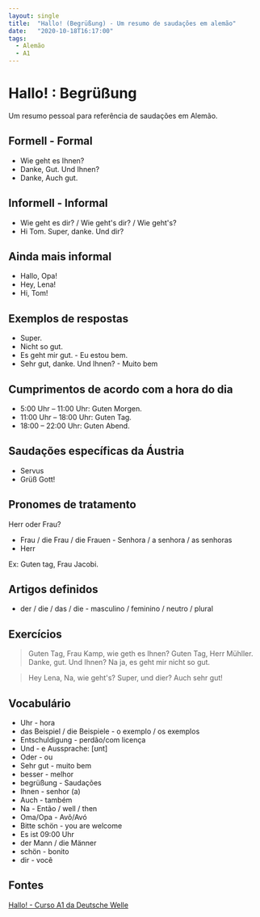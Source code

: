 ```yaml
---
layout: single
title:  "Hallo! (Begrüßung) - Um resumo de saudações em alemão"
date:   "2020-10-18T16:17:00"
tags:
  - Alemão
  - A1
---
```


# Hallo! : Begrüßung
Um resumo pessoal para referência de saudações em Alemão.

## Formell - Formal
- Wie geht es Ihnen?
- Danke, Gut. Und Ihnen?
- Danke, Auch gut.

## Informell - Informal
- Wie geht es dir? / Wie geht's dir? / Wie geht's?
- Hi Tom. Super, danke. Und dir?

## Ainda mais informal
- Hallo, Opa!
- Hey, Lena!
- Hi, Tom!

## Exemplos de respostas
- Super.
- Nicht so gut.
- Es geht mir gut. - Eu estou bem.
- Sehr gut, danke. Und Ihnen? - Muito bem

## Cumprimentos de acordo com a hora do dia
- 5:00 Uhr – 11:00 Uhr: Guten Morgen. 
- 11:00 Uhr – 18:00 Uhr: Guten Tag.
- 18:00 – 22:00 Uhr: Guten Abend.

## Saudações específicas da Áustria
- Servus
- Grüß Gott!

## Pronomes de tratamento
Herr oder Frau?
- Frau / die Frau / die Frauen - Senhora / a senhora / as senhoras
- Herr

Ex: Guten tag, Frau Jacobi.

## Artigos definidos
- der / die / das / die - masculino / feminino / neutro / plural

## Exercícios
> Guten Tag, Frau Kamp, wie geth es Ihnen?
Guten Tag, Herr Mühller. Danke, gut. Und Ihnen?
Na ja, es geht mir nicht so gut.

> Hey Lena, Na, wie geht's?
Super, und dier?
Auch sehr gut!

## Vocabulário
- Uhr - hora
- das Beispiel / die Beispiele - o exemplo / os exemplos
- Entschuldigung - perdão/com licença
- Und  - e
  Aussprache: [ʊnt]
- Oder - ou
- Sehr gut - muito bem
- besser - melhor
- begrüßung - Saudações
- Ihnen - senhor (a)
- Auch - também
- Na - Então / well / then
- Oma/Opa - Avô/Avó
- Bitte schön - you are welcome
- Es ist 09:00 Uhr
- der Mann / die Männer
- schön - bonito
- dir - você

## Fontes 
[Hallo! - Curso A1 da Deutsche Welle](https://learngerman.dw.com/pt-br/hallo/l-46005378)
